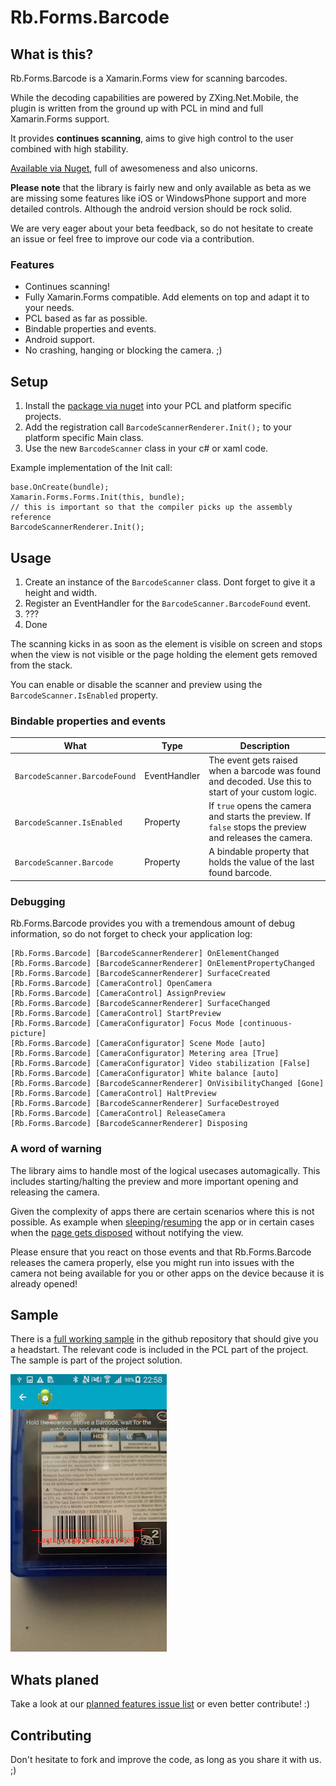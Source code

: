 # Rb.Forms.Barcode

## What is this?

Rb.Forms.Barcode is a Xamarin.Forms view for scanning barcodes.

While the decoding capabilities are powered by ZXing.Net.Mobile, the plugin is written from the ground up with PCL in mind and full Xamarin.Forms support.

It provides **continues scanning**, aims to give high control to the user  combined with high stability.

[Available via Nuget](https://www.nuget.org/packages/Rb.Forms.Barcode), full of awesomeness and also unicorns.

**Please note** that the library is fairly new and only available as beta as we are missing some features like iOS or WindowsPhone support and more detailed controls. Although the android version should be rock solid.

We are very eager about your beta feedback, so do not hesitate to create an issue or feel free to improve our code via a contribution.

### Features

* Continues scanning!
* Fully Xamarin.Forms compatible. Add elements on top and adapt it to your needs.
* PCL based as far as possible.
* Bindable properties and events.
* Android support.
* No crashing, hanging or blocking the camera. ;)

## Setup

1. Install the [package via nuget](https://www.nuget.org/packages/Rb.Forms.Barcode) into your PCL and platform specific projects.
2. Add the registration call `BarcodeScannerRenderer.Init();` to your platform specific Main class.  
3. Use the new `BarcodeScanner` class in your c# or xaml code.

Example implementation of the Init call:

```
base.OnCreate(bundle);  
Xamarin.Forms.Forms.Init(this, bundle);  
// this is important so that the compiler picks up the assembly reference
BarcodeScannerRenderer.Init();
```

## Usage

1. Create an instance of the `BarcodeScanner` class. Dont forget to give it a height and width.
2. Register an EventHandler for the `BarcodeScanner.BarcodeFound` event.
3. ???
4. Done

The scanning kicks in as soon as the element is visible on screen and stops when the view is not visible or the page holding the element gets removed from the stack.

You can enable or disable the scanner and preview using the `BarcodeScanner.IsEnabled` property.

### Bindable properties and events

What | Type | Description
---- | ---- | -----------
`BarcodeScanner.BarcodeFound` | EventHandler | The event gets raised when a barcode was found and decoded. Use this to start of your custom logic.
`BarcodeScanner.IsEnabled` | Property | If `true` opens the camera and starts the preview. If `false` stops the preview and releases the camera.
`BarcodeScanner.Barcode` | Property | A bindable property that holds the value of the last found barcode.

### Debugging

Rb.Forms.Barcode provides you with a tremendous amount of debug information, so do not forget to check your application log:

```
[Rb.Forms.Barcode] [BarcodeScannerRenderer] OnElementChanged
[Rb.Forms.Barcode] [BarcodeScannerRenderer] OnElementPropertyChanged
[Rb.Forms.Barcode] [BarcodeScannerRenderer] SurfaceCreated
[Rb.Forms.Barcode] [CameraControl] OpenCamera
[Rb.Forms.Barcode] [CameraControl] AssignPreview
[Rb.Forms.Barcode] [BarcodeScannerRenderer] SurfaceChanged
[Rb.Forms.Barcode] [CameraControl] StartPreview
[Rb.Forms.Barcode] [CameraConfigurator] Focus Mode [continuous-picture]
[Rb.Forms.Barcode] [CameraConfigurator] Scene Mode [auto]
[Rb.Forms.Barcode] [CameraConfigurator] Metering area [True]
[Rb.Forms.Barcode] [CameraConfigurator] Video stabilization [False]
[Rb.Forms.Barcode] [CameraConfigurator] White balance [auto]
[Rb.Forms.Barcode] [BarcodeScannerRenderer] OnVisibilityChanged [Gone]
[Rb.Forms.Barcode] [CameraControl] HaltPreview
[Rb.Forms.Barcode] [BarcodeScannerRenderer] SurfaceDestroyed
[Rb.Forms.Barcode] [CameraControl] ReleaseCamera
[Rb.Forms.Barcode] [BarcodeScannerRenderer] Disposing
```

### A word of warning

The library aims to handle most of the logical usecases automagically. This includes starting/halting the preview and more important opening and releasing the camera.

Given the complexity of apps there are certain scenarios where this is not possible. As example when [sleeping](https://github.com/rebuy-de/rb-forms-barcode/blob/master/Sample/Sample.Pcl/Pages/ScannerPage.cs#L106)/[resuming](https://github.com/rebuy-de/rb-forms-barcode/blob/master/Sample/Sample.Pcl/Pages/ScannerPage.cs#L113) the app or in certain cases when the [page gets disposed](https://github.com/rebuy-de/rb-forms-barcode/blob/master/Sample/Sample.Pcl/Pages/ScannerPage.cs#L135) without notifying the view.

Please ensure that you react on those events and that Rb.Forms.Barcode releases the camera properly, else you might run into issues with the camera not being available for you or other apps on the device because it is already opened!

## Sample

There is a [full working sample](https://github.com/rebuy-de/rb-forms-barcode/tree/master/Sample) in the github repository that should give you a headstart. The relevant code is included in the PCL part of the project. The sample is part of the project solution.

![Android sample](sample.png)

## Whats planed

Take a look at our [planned features issue list](https://github.com/rebuy-de/rb-forms-barcode/labels/planned%20feature) or even better contribute! :)

## Contributing

Don't hesitate to fork and improve the code, as long as you share it with us. ;)
